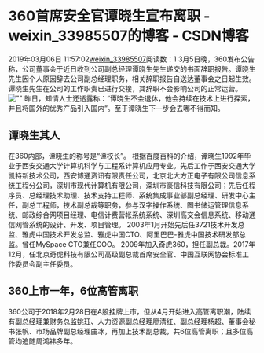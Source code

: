 # 360首席安全官谭晓生宣布离职 - weixin_33985507的博客 - CSDN博客
2019年03月06日 11:57:02[weixin_33985507](https://me.csdn.net/weixin_33985507)阅读数：1
3月5日晚，360发布公告称，公司董事会于近日收到公司副总经理谭晓生先生递交的书面辞职报告。谭晓生先生因个人原因辞去公司副总经理职务，相关辞职报告自送达董事会之日起生效。谭晓生先生在公司的工作职责已进行交接，其辞职不会影响公司的正常运营。 ​
![\"\"](https://static.geekbang.org/infoq/5c7f4053249de.png?imageView2/0/w/800)
昨日，知情人士还透露称：“谭晓生不会退休，他会持续在技术上进行探索，并且将国外的优秀产品引入国内”。至于谭晓生下一步会去哪不得而知。
## 谭晓生其人
在360内部，谭晓生的称号是“谭校长”。
根据百度百科的介绍，谭晓生1992年毕业于西安交通大学计算机科学与工程系计算机应用专业。先后工作于西安交通大学凯特新技术公司，西安博通资讯有限责任公司，北京北大方正电子有限公司信息系统工程分公司，深圳市现代计算机有限公司，深圳市豪信科技有限公司；先后任程序员、总经理技术助理、技术支持工程师、系统集成事业部副总经理、研发中心主任，副总工程师，技术副总裁等职务，参与汉字操作系统、图书储运管理信息系统、邮政综合网项目经理、电信计费营帐系统系统、深圳高交会信息系统、移动通信网管系统的设计、开发、项目管理。
2003年1月开始先后任3721技术开发总监、雅虎中国技术开发总监、雅虎中国CTO、阿里巴巴-雅虎中国技术研发部总监。曾任MySpace CTO兼任COO。
2009年加入奇虎360，担任副总裁。2017年12月，任北京奇虎科技有限公司高级副总裁首席安全官、中国互联网协会标准工作委员会副主任委员。
## 360上市一年，6位高管离职
360公司于2018年2月28日在A股挂牌上市，但从4月开始进入高管离职潮，陆续有副总经理兼财务总监姚珏、人力资源副总经理廖清红、副总经理杨超、董事会秘书张帆、市场品牌副总经理曲冰，再加上技术副总裁，共6位高管离职；且多位高管均追随周鸿祎多年。
